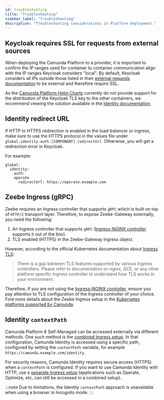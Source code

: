 ```yaml
---
id: troubleshooting
title: "Troubleshooting"
sidebar_label: "Troubleshooting"
description: "Troubleshooting considerations in Platform deployment."
---
```


## Keycloak requires SSL for requests from external sources

When deploying the Camunda Platform to a provider, it is important to confirm the IP ranges used
for container to container communication align with the IP ranges Keycloak considers "local". By default, Keycloak considers all IPs outside those listed in their
[external requests documentation](https://www.keycloak.org/docs/19.0.3/server_installation/#_setting_up_ssl)
to be external and therefore require SSL.

As the [Camunda Platform Helm Charts](https://github.com/camunda/camunda-platform-helm) currently do
not provide support for the distribution of the Keycloak TLS key to the other containers, we recommend viewing the solution available in the
[Identity documentation](/docs/self-managed/identity/troubleshooting/common-problems#solution-2-identity-making-requests-from-an-external-ip-address).

## Identity redirect URL

If HTTP to HTTPS redirection is enabled in the load-balancer or ingress, make sure to use the HTTPS
protocol in the values file under `global.identity.auth.[COMPONENT].redirectUrl`.
Otherwise, you will get a redirection error in Keycloak.

For example:

```
global:
  identity:
    auth:
    operate
      redirectUrl: https://operate.example.com
```

## Zeebe Ingress (gRPC)

Zeebe requires an Ingress controller that supports `gRPC` which is built on top of `HTTP/2` transport layer. Therefore, to expose Zeebe-Gateway externally, you need the following:

1. An Ingress controller that supports `gRPC` ([Ingress-NGINX controller](https://github.com/kubernetes/ingress-nginx) supports it out of the box).
2. TLS enabled (HTTPS) in the Zeebe-Gateway Ingress object.

However, according to the official Kubernetes documentation about [Ingress TLS](https://kubernetes.io/docs/concepts/services-networking/ingress/#tls):

> There is a gap between TLS features supported by various Ingress controllers. Please refer to documentation on nginx, GCE, or any other platform specific Ingress controller to understand how TLS works in your environment.

Therefore, if you are not using the [Ingress-NGINX controller](https://github.com/kubernetes/ingress-nginx), ensure you pay attention to TLS configuration of the Ingress controller of your choice. Find more details about the Zeebe Ingress setup in the [Kubernetes platforms supported by Camunda](./helm-kubernetes/platforms/platforms.md).

## Identity `contextPath`

Camunda Platform 8 Self-Managed can be accessed externally via different methods. One such method is the [combined Ingress setup](./helm-kubernetes/guides/ingress-setup.md#combined-ingress-setup). In that configuration, Camunda Identity is accessed using a specific path, configured by setting the `contextPath` variable, for example `https://camunda.example.com/identity`.

For security reasons, Camunda Identity requires secure access (HTTPS) when a `contextPath` is configured. If you want to use Camunda Identity with HTTP, use a [separate Ingress setup](./helm-kubernetes/guides/ingress-setup.md#separated-ingress-setup) (applications such as Operate, Optimize, etc, can still be accessed in a combined setup).

:::note
Due to limitations, the Identity `contextPath` approach is unavailable when using a browser in Incognito mode.
:::
